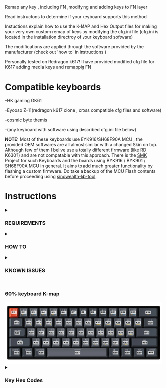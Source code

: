 Remap any key , including FN ,modifying and adding keys to  FN layer

Read instructons to determine if your keyboard supports this method

Instuctions explain how to use the K-MAP and Hex Output files for
making your very own custom remap of keys by modifying the cfg.ini file
(cfg.ini is located in the installation directroy of your keyboard software)

The modifications are applied through the software provided
by the manufacturer (check out 'how to' in instructions )

Personally tested on Redragon k617!
I have provided modified cfg file for K617 adding
media keys and remappig FN

# Compatible keyboards

 -HK gaming GK61

 -Eyooso Z-11(redragon k617 clone , cross compatible  cfg files and software)

 -cosmic  byte themis

 -(any keyboard with software using described cfg.ini file below)

 **NOTE:**
 Most of these keyboards use BYK916/SH68F90A MCU , the provided OEM softwares are all almost similar with a changed Skin on top. Although few of them I belive use a totally different firmware (like RD K630?) and are not compatable with this approach. There is the [SMK](https://github.com/carlossless/smk) Project for such Keyboards and the boards using BYK916 / BYK901 / SH68F90A MCU in general. It aims to add much greater functionality by flashing a custom firmware. Do take a backup of the MCU Flash contents before proceeding using [sinowealth-kb-tool](https://github.com/carlossless/sinowealth-kb-tool).


# Instructions

<details>
    <summary><b><h3>REQUIREMENTS</b></h3></summary>
    <br>
1. A 'supported' keyboard<br>
2. A pc<br>
3. a regular human Brain<br>
4. lots Patience
<details>
     <summary><h5>supported keyboards</h5></summary>

As far as I have discovered and know , all the budget keyboards that come with a software have a high
probability of working with the method described in the 'How to' . you willneed to check if your keyboard 
has the similar working method and cfg.ini file or any other similar filewiththe described structure of mapping
in the installation folder of the software. 
I have looked through few keyboard softwares including-

1. Redragon fizz k617 ( personally tested on , has a MCU "BYK916" on the PCB)
2. eyooso Z-11 ( clone of k617, uses the same board, cross compatible cgf files and software with the redragon k617)
3. HK gaming GK61 ( optical one , has same cfg.ini file with same structure , imported the media keys & vol up/dn/mute hex codes from this KBs cfg file)
4. CosmicByte themis (probaly some generic chinese clone board , with their modified software) <br>
   
all these keyboard software uses the described cfg.ini structure and mapping format
My guess would be that this method should work with any GK6X and SK6X keyboard , only way to fnd out is to modify,try and test further.

</details>

</details>




<details>
    <summary><h3>HOW TO</h3></summary>

To remap the keyboard keys we will require 

1. To know which physical key on keyboard to remap</br>
    the physical key Number is denoted by the "Kxx" in the K-MAP file

2. To provide the desired output/action for the key using its corresponding Hex code</br> 
    The hex codes for output/action is listed in the hex output file 
3. Locate the "cfg.ini" file and edit it </br>
    its located in the install directory of the keyboard software
4. Apply the new mapping configs of the cfg.ini using the OEMs provided software

First we take the keys K value and equal it to the hex value for the desired action by editing the cfg.ini file.A specific format must be followed for the mapping to be valid and recognised by the software in the config file.


<details>
<summary><h4>BASIC FORMAT/STRUCTURE OF "cfg.ini" FILE</h4></summary>
<br>
    
the 'cfg.ini' is found in installation directory of KB software <br>
##### cfg.ini file FORMAT example:- 
<pre>

##START OF FILE

[OPT]       || these are some vendor specific configs listing KB name , model , firmware version
            || rgb modes, speed , ect ect . none of our business . DO NOT MODIFY these.
            || These are vendor specific , and mosty not cross compatible configs(eyooso z11 & redragon fizz are cross compatible)
            || SO...when making a cfg.ini file always use the stock [OPT] data


[FN]               ||lists the mappings of the FN layer 
;Esc               || this line is for indicative purpose and does not influence mapping
K1=0x02,0xC0,0x00  || this is the main mapping data,  format "{K value}={hex value}"
;1                 ||
K2=0x02,0x70,0x00  ||mappings must be in serial order ie. K1,K2,K3,K4......K61
;2
K3=0x02,0x71,0x00
;3
K4=0x02,0x72,0x00
;4
K5=0x02,0x73,0x00
;XXXX
KXXX=0xXX,0xXX,0xXX
.................. continues (you can add/modify as many FN keys as you like )

[KEY]                                   || Lists the mappings of the main layer
;Esc                                    || it is for indicative purpose and does not influence mapping
K1=17,10,41,38, 0x02,0x1B,0x00,1,21     || this is the mapping format "{K value}={hex value}"
;1                                      ||
K2=55,10,79,38, 0x02,0x31,0x00,7,22     || mappings must be in serial order ie. K1,K2,K3,K4......K61
;2                                      ||
K3=92,10,116,38, 0x02,0x32,0x00,13,23   || we are only concerned about the middle hex codes DO NOT modify/remove the other numbers before and after the hex codes
;3                                      ||
K4=129,10,153,38, 0x02,0x33,0x00,19,24  || the numbers 4 numbers before hex and 2 after hex , idk wahat they do, my guess is they are mostly specific to each vendor/model so do not change
;4                                      || them , these are only found in the [KEY] main layer mappings . so your KB already has these for all the 61 keys
K5=167,10,191,38, 0x02,0x34,0x00,25,25
;XXXX
KXXX=0xXX,0xXX,0xXX
.................. 
K61=0xXX,0xXX,0xXX
## END OF FILE
--------------------------
</pre>
</details>

<details>
    <summary><h4>EDITING THE cfg.ini</h4></summary>
Go to your keyboard softwares installation directory and look for the cfg.ini file.
If the file has the above format then you can proceed to modifying the file.Save a backup copy of the file before editng.
Modify it according to the instuctions above as per your choice of keys and desired output
after edidting the mappings in the cgf.ini file we will apply it using the software provided
do take a backup of your stock cgf.ini in case u need to reset back to stock<br>
<br>
<b>Example:</b>
    If you need to remap CAPSLOCK as FN. You find K no. of capslock (which is K29) , edit the K29 in the main layer to the Hex values of FN (which is 0x02,0xFA,0x00) <br>
    In the file it looks like this

        ;CAPSLOCK_FN
        K29=0x02,0xFA,0x00
</details>

<details>
    <summary><h4>APPLYING THE CONFIGS</h4></summary>


These softwares are very generic and are mostly copy pasta of one another with few modifications across models
In these software we are looking for buttons "RESTORE" & "APPLY"

pressing 'APPLY'   will NOT apply the configs already made into the cgf.ini
pressing 'RESTORE' WILL restore the keyboard mappings using the cfg.ini mapping data 
So,after editing the cfg file we will open the app and press the restore button
after using RESTORE , you should have your mappings applied to your keyboard.

</details>

</details>

<details>
<summary><h3>KNOWN ISSUES</h3></summary>

SOMETHING WENT WRONG? - Restore back to Stock settings

If the mappings are not edited correctly or conflicts , sometimes for some weird reasons some keys may have null output ( as if its dead)
if such things happen , restore the stock cfg.ini (well if you didn't take a backup before hand dont worry , just reinstall the software , it comes with the stock cfg.ini).
After replacing your frankenstein cfg.ini with the stock one and RESTORE using the software.
Using reset key combo(specific to each keyboard) will also restore the keyboard to stock condition (hold FN+ESC in case of redragon fizz k617).

</details>

#

### 60% keyboard K-map
<img src=K-MAP.png>

<details>
    <summary><h3><b>Key Hex Codes</b></h3></summary>
Similar Hex codes as in Win32 api <a href="https://learn.microsoft.com/en-us/windows/win32/inputdev/virtual-key-codes" target="_blank"> Virtual-Key Codes </a> 
    <div style="max-height: 600px; overflow-y: auto; margin-top: 10px;">
format:-
{key action/output}={hex code}  

<a href= "Hex outputs.txt"> Key Wise Sorting of the below Codes </a>

<pre>
>0x02 PREFIX HID FUNCTIONS

>0x10------

shift=0x02,0x10,0x00

CTRL=0x02,0x11,0x00

ALT=0x02,0x12,0x00

PAUSE/BREAK=0x02,0x13,0x00

CapsLock=0x02,0x14,0x00

Esc=0x02,0x1B,0x00

>0x20------

Space=0x02,0x20,0x00

PGUP=0x02,0x21,0x00

PGDN=0x02,0x22,0x00

END=0x02,0x23,0x00

HOME=0x02,0x24,0x00

LEFT ARROW=0x02,0x25,0x00

UP ARROW=0x02,0x26,0x00

RIGHT ARROW=0x02,0x27,0x00

DOWN ARROW=0x02,0x28,0x00

PRINTSCREEN=0x02,0x2C,0x00

INSERT=0x02,0x2D,0x00

DELETE=0x02,0x2E,0x00

>0x30------

0=0x02,0x30,0x00

1=0x02,0x31,0x00

2=0x02,0x32,0x00

3=0x02,0x33,0x00

4=0x02,0x34,0x00

5=0x02,0x35,0x00

6=0x02,0x36,0x00

7=0x02,0x37,0x00

8=0x02,0x38,0x00

9=0x02,0x39,0x00

>0x40------

A=0x02,0x41,0x00

B=0x02,0x42,0x00

C=0x02,0x43,0x00

D=0x02,0x44,0x00

E=0x02,0x45,0x00

F=0x02,0x46,0x00

G=0x02,0x47,0x00

H=0x02,0x48,0x00

I=0x02,0x49,0x00

J=0x02,0x4A,0x00

K=0x02,0x4B,0x00

L=0x02,0x4C,0x00

M=0x02,0x4D,0x00

N=0x02,0x4E,0x00

O=0x02,0x4F,0x00

>0x50------

P=0x02,0x50,0x00

Q=0x02,0x51,0x00

R=0x02,0x52,0x00

S=0x02,0x53,0x00

T=0x02,0x54,0x00

U=0x02,0x55,0x00

V=0x02,0x56,0x00

W=0x02,0x57,0x00

X=0x02,0x58,0x00

Y=0x02,0x59,0x00

Z=0x02,0x5A,0x00

LWin=0x02,0x5B,0x00

WIN=0x02,0x5C,0x00

MENU/APP KEY=0x02,0x5D,0x00	

>0x60-------

NUM 0 =0x02,0x60,0x00
	
NUM 1 =0x02,0x61,0x00
	
NUM 2 =0x02,0x62,0x00
	
NUM 3 =0x02,0x63,0x00	

NUM 4 =0x02,0x64,0x00	

NUM 5 =0x02,0x65,0x00
	
NUM 6 =0x02,0x66,0x00
	
NUM 7 =0x02,0x67,0x00
	
NUM 8 =0x02,0x68,0x00
	
NUM 9 =0x02,0x69,0x00
	
NUM * =0x02,0x6A,0x00	

NUM + =0x02,0x6B,0x00	

NUM - =0x02,0x6D,0x00	

NUM . =0x02,0x6E,0x00	

NUM / =0x02,0x6F,0x00	

>0x70------

F1=0x02,0x70,0x00

F2=0x02,0x71,0x00

F3=0x02,0x72,0x00

F4=0x02,0x73,0x00

F5=0x02,0x74,0x00

F6=0x02,0x75,0x00

F7=0x02,0x76,0x00

F8=0x02,0x77,0x00

F9=0x02,0x78,0x00

F0=0x02,0x79,0x00

F11=0x02,0x7A,0x00

F12=0x02,0x7B,0x00

>0x80------

BACKSPACE=0x02,0x8,0x00 / 0x02,0x08,0x00

>0x90------

NUMLOCK = 0x90

SCROLL LOCK =0x91

TAB=0x02,0x9,0x00 / 0x02,0x09,0x00

>0xA0------

LSHIFT = 0x02,0xA0,0x00

RSHIFT = 0x02,0xA1,0x00

RCTRL = 0x02,0xA3,0x00

LCTRL = 0x02,0xA2,0x00

LALT = 0x02,0xA4,0x00 

RALT = 0x02,0xA5,0x00

>0xB0------

; = 0x02,0xBA,0x00

= = 0x02,0xBB,0x00

, = 0x02,0xBC,0x00

-= 0x02,0xBD,0x00

. = 0x02,0xBE,0x00

/ = 0x02,0xBF,0x00

>0xC0------

` = 0x02,0xC0,0x00

>0xD0------

ENTER = 0x02,0xD,0x00 / 0x02,0x0D,0x00

[ = 0x02,0xDB,0x00

] = 0x02,0xDD,0x00

\ = 0x02,0xDC,0x00

' = 0x02,0xDE,0x00

>0xE0------

\ = 0x02,0xE2,0x00

>0xF0------

FN=0x02,0xFA,0x00

NUM ENTER = 0x02,0xFD,0x00

>0x04 PREFIX AND OTHER OEM/VENDOR FUNCTIONS----------------------

{Will be mapped to FN layer , but can be mapped to main layer too}


MEDIA = 0x04,0x21,0x00

PAUSE MEDIA = 0x04,0x22,0x00

STOP MEDIA = 0x04,0x23,0x00

PREVIOUS MEDIA = 0x04,0x24,0x00

NEXT MEDIA = 0x04,0x25,0x00

VOLUME UP = 0x04,0x26,0x00

VOLUME DOWN = 0x04,0x27,0x00

MUTE MEDIA = 0x04,0x28,0x00


>0x09 PREFIX OEM/VENDOR SPECIFIC KEYBOARD LOCAL SETTINGS FUNCTIONS

WHITE BACKLIT [CUSTOM FUNCTION of k617] = 0x09,0x00,0x0e000006
	
LOCK WINDOWS KEY = 0x09,0x00,0x0e000001

RESET KEYBOARD [CUSTOM FUNCTION] = 0x09,0x00,0x0b000300 

CHANGE BACKLIT BRIGHTNESS[CUSTOM FUNCTION] = 0x09,0x00,0x0c000300

CHANGE BACKLIT COLOR[CUSTOM FUNCTION] = 0x09,0x00,0x0e000007

CHANGE BACKLIT RGB MODE[CUSTOM FUNCTION] = 0x09,0x00,0x0d000300		
</pre>
</div> </details>
